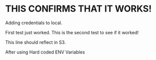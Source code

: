 # THIS CONFIRMS THAT IT WORKS!

Adding credentials to local.

First test just worked. 
This is the second test to see if it worked!

This line should reflect in S3.

After using Hard coded ENV Variables
